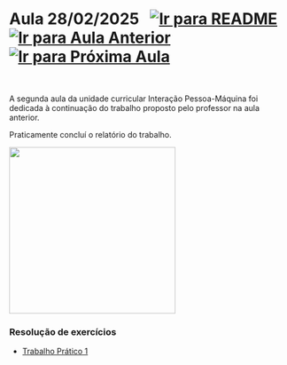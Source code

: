 # Aula 28/02/2025 &nbsp; [![Ir para README](https://img.shields.io/badge/Indice-Verde?style=for-the-badge)](../README.md#indice) &nbsp; [![Ir para Aula Anterior](https://img.shields.io/badge/Anterior-Aula%201-007ACC?style=for-the-badge)](../aulas/21-02-2025.md) [![Ir para Próxima Aula](https://img.shields.io/badge/Próxima-Aula%203-007ACC?style=for-the-badge)](../aulas/07-03-2025.md)

<br>

<p> A segunda aula da unidade curricular Interação Pessoa-Máquina foi dedicada à continuação do trabalho proposto pelo professor na aula anterior. </p> 

<p> Praticamente concluí o relatório do trabalho. </p>
<img src="https://github.com/user-attachments/assets/3f391fcb-3034-4e8f-b06a-8ff91548fbea" width="300">



### Resolução de exercícios

- [Trabalho Prático 1](../fichas/trabalho_pratico_1.pdf)
